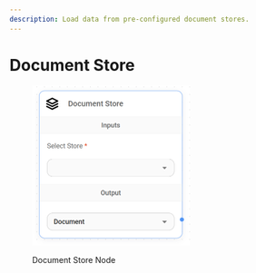 ```yaml
---
description: Load data from pre-configured document stores.
---
```


# Document Store

<figure><img src="../../../.gitbook/assets/image (6) (1).png" alt="" width="278"><figcaption><p>Document Store Node</p></figcaption></figure>
